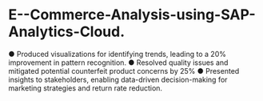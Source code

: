 # E--Commerce-Analysis-using-SAP-Analytics-Cloud.

●  Produced visualizations for identifying trends, leading to a 20% improvement in pattern recognition.
●  Resolved quality issues and mitigated potential counterfeit product concerns by 25%
●  Presented insights to stakeholders, enabling data-driven decision-making for marketing strategies and return rate reduction.
